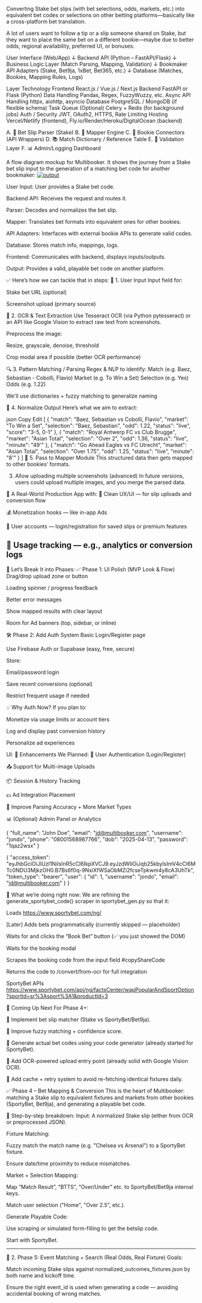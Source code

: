 Converting Stake bet slips (with bet selections, odds, markets, etc.) into equivalent bet codes or selections on other betting platforms—basically like a cross-platform bet translation.

A lot of users want to follow a tip or a slip someone shared on Stake, but they want to place the same bet on a different bookie—maybe due to better odds, regional availability, preferred UI, or bonuses.


User Interface (Web/App)
     ↓
Backend API (Python – FastAPI/Flask)
     ↓
Business Logic Layer (Match Parsing, Mapping, Validation)
     ↓
Bookmaker API Adapters (Stake, Bet9ja, 1xBet, Bet365, etc.)
     ↓
Database (Matches, Bookies, Mapping Rules, Logs)


Layer	Technology
Frontend	React.js / Vue.js / Next.js
Backend	FastAPI or Flask (Python)
Data Handling	Pandas, Regex, FuzzyWuzzy, etc.
Async API Handling	httpx, aiohttp, asyncio
Database	PostgreSQL / MongoDB (if flexible schema)
Task Queue (Optional)	Celery + Redis (for background jobs)
Auth / Security	JWT, OAuth2, HTTPS, Rate Limiting
Hosting	Vercel/Netlify (frontend), Fly.io/Render/Heroku/DigitalOcean (backend)


A. 🎫 Bet Slip Parser (Stake)
B. 🔀 Mapper Engine
C. 📡 Bookie Connectors (API Wrappers)
D. 📚 Match Dictionary / Reference Table
E. 🧪 Validation Layer
F. 📊 Admin/Logging Dashboard


A flow diagram mockup for Multibooker. It shows the journey from a Stake bet slip input to the generation of a matching bet code for another bookmaker: <a href="https://ibb.co/d4XBhqQZ"><img src="https://i.ibb.co/b5Y1fZrt/output.png" alt="output" border="0"></a>

User Input: User provides a Stake bet code.

Backend API: Receives the request and routes it.

Parser: Decodes and normalizes the bet slip.

Mapper: Translates bet formats into equivalent ones for other bookies.

API Adapters: Interfaces with external bookie APIs to generate valid codes.

Database: Stores match info, mappings, logs.

Frontend: Communicates with backend, displays inputs/outputs.

Output: Provides a valid, playable bet code on another platform.



✅ Here’s how we can tackle that in steps:
🧾 1. User Input
Input field for:

Stake bet URL (optional)

Screenshot upload (primary source)

🧠 2. OCR & Text Extraction
Use Tesseract OCR (via Python pytesseract) or an API like Google Vision to extract raw text from screenshots.

Preprocess the image:

Resize, grayscale, denoise, threshold

Crop modal area if possible (better OCR performance)

🔍 3. Pattern Matching / Parsing
Regex & NLP to identify:
Match (e.g. Baez, Sebastian - Cobolli, Flavio)
Market (e.g. To Win a Set)
Selection (e.g. Yes)
Odds (e.g. 1.22)

We'll use dictionaries + fuzzy matching to generalize naming

🧱 4. Normalize Output
Here’s what we aim to extract:

json
Copy
Edit
[
  {
    "match": "Baez, Sebastian vs Cobolli, Flavio",
    "market": "To Win a Set",
    "selection": "Baez, Sebastian",
    "odd": 1.22,
    "status": "live",
    "score": "3-5, 0-1"
  },
  {
    "match": "Royal Antwerp FC vs Club Brugge",
    "market": "Asian Total",
    "selection": "Over 2",
    "odd": 1.36,
    "status": "live",
    "minute": "49'"
  },
  {
    "match": "Go Ahead Eagles vs FC Utrecht",
    "market": "Asian Total",
    "selection": "Over 1.75",
    "odd": 1.25,
    "status": "live",
    "minute": "8'"
  }
]
🔁 5. Pass to Mapper Module
This structured data then gets mapped to other bookies’ formats.







3. Allow uploading multiple screenshots (advanced)
In future versions, users could upload multiple images, and you merge the parsed data.


💼 A Real-World Production App with:
🎯 Clean UX/UI — for slip uploads and conversion flow

💰 Monetization hooks — like in-app Ads

🔐 User accounts — login/registration for saved slips or premium features

🧠 Usage tracking — e.g., analytics or conversion logs
--------------------------------------------------------------
🧩 Let’s Break It into Phases:
✅ Phase 1: UI Polish (MVP Look & Flow)
Drag/drop upload zone or button

Loading spinner / progress feedback

Better error messages

Show mapped results with clear layout

Room for Ad banners (top, sidebar, or inline)

🛠️ Phase 2: Add Auth System
Basic Login/Register page

Use Firebase Auth or Supabase (easy, free, secure)

Store:

Email/password login

Save recent conversions (optional)

Restrict frequent usage if needed

💡 Why Auth Now?
If you plan to:

Monetize via usage limits or account tiers

Log and display past conversion history

Personalize ad experiences


UI:
🧱 Enhancements We Planned:
🔐 User Authentication (Login/Register)

📤 Support for Multi-image Uploads

📦 Session & History Tracking

💵 Ad Integration Placement

🧪 Improve Parsing Accuracy + More Market Types

📊 (Optional) Admin Panel or Analytics


{
  "full_name": "John Doe",
  "email": "jd@multibooker.com",
  "username": "jondo",
  "phone": "08001568987766",
  "dob": "2025-04-13",
  "password": "1qaz2wsx"
}

{
  "access_token": "eyJhbGciOiJIUzI1NiIsInR5cCI6IkpXVCJ9.eyJzdWIiOiJqb25kbyIsImV4cCI6MTc0NDU3MjkzOH0.B7Bs6f0q-9NxiXfWSaObMZi2fcseTpkwm4y8cA3UhTk",
  "token_type": "bearer",
  "user": {
    "id": 1,
    "username": "jondo",
    "email": "jd@multibooker.com"
  }
}




🔧 What we’re doing right now:
We are refining the generate_sportybet_code() scraper in sportybet_gen.py so that it:

Loads https://www.sportybet.com/ng/

[Later] Adds bets programmatically (currently skipped — placeholder)

Waits for and clicks the “Book Bet” button (✅ you just showed the DOM)

Waits for the booking modal

Scrapes the booking code from the input field #copyShareCode

Returns the code to /convert/from-ocr for full integration

SportyBet APIs
https://www.sportybet.com/api/ng/factsCenter/wapPopularAndSportOption?sportId=sr%3Asport%3A1&productId=3




🔭 Coming Up Next
For Phase 4+:

🧠 Implement bet slip matcher (Stake vs SportyBet/Bet9ja).

🎯 Improve fuzzy matching + confidence score.

🎫 Generate actual bet codes using your code generator (already started for SportyBet).

📸 Add OCR-powered upload entry point (already solid with Google Vision OCR).

📁 Add cache + retry system to avoid re-fetching identical fixtures daily.


✅ Phase 4 – Bet Mapping & Conversion
This is the heart of Multibooker: matching a Stake slip to equivalent fixtures and markets from other bookies (SportyBet, Bet9ja), and generating a playable bet code.

🧠 Step-by-step breakdown:
Input: A normalized Stake slip (either from OCR or preprocessed JSON).

Fixture Matching:

Fuzzy match the match name (e.g. "Chelsea vs Arsenal") to a SportyBet fixture.

Ensure date/time proximity to reduce mismatches.

Market + Selection Mapping:

Map “Match Result”, “BTTS”, “Over/Under” etc. to SportyBet/Bet9ja internal keys.

Match user selection ("Home", "Over 2.5", etc.).

Generate Playable Code:

Use scraping or simulated form-filling to get the betslip code.

Start with SportyBet.


------------------------------------------------
🚀 2. Phase 5: Event Matching + Search (Real Odds, Real Fixture)
Goals:

Match incoming Stake slips against normalized_outcomes_fixtures.json by both name and kickoff time.

Ensure the right event_id is used when generating a code — avoiding accidental booking of wrong matches.